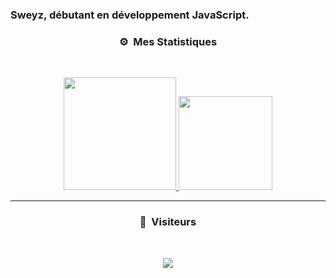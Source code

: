 ### Sweyz, débutant en développement JavaScript.

### <p align="center">⚙️ &nbsp;Mes Statistiques</p>
<br>
<p align="center">
<a href="https://github.com/SweyzV2">
  <img height="180em" src="https://github-readme-stats-eight-theta.vercel.app/api?username=SweyzV2&show_icons=true&theme=react&include_all_commits=true&locale=fr"/>
  <img height="150em" src="https://github-readme-stats-eight-theta.vercel.app/api/top-langs/?username=SweyzV2&layout=compact&langs_count=8&theme=react&locale=fr"/>
</a>
  
</p>

-----

### <p align="center">👀 &nbsp;Visiteurs</p>
<br>
<p align="center">
  <img src="https://profile-counter.glitch.me/SweyzV2/count.svg" />
</p>

